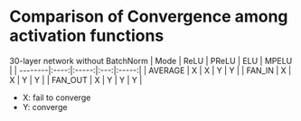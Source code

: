 # Comparison of Convergence among activation functions

30-layer network without BatchNorm
|   Mode  | ReLU | PReLU | ELU | MPELU |
| --------|:----:|:-----:|:---:|:-----:|
| AVERAGE |  X   |   X   |  Y  |   Y   |
| FAN_IN  |  X   |   X   |  Y  |   Y   |
| FAN_OUT |  X   |   Y   |  Y  |   Y   |


- X: fail to converge
- Y: converge